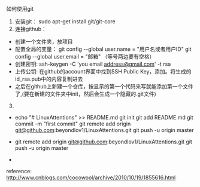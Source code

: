 如何使用git
1. 安装git：
sudo apt-get install git/git-core
2. 连接github：
- 创建一个文件夹，放项目
- 配置全局的变量：
git config --global user.name = "用户名或者用户ID"
git config --global user.email = "邮箱"
（等号两边要有空格）
- 创建密钥:
ssh-keygen -C 'you email address@gmail.com' -t rsa
- 上传公钥:
在github的account界面中找到SSH Public Key，添加。将生成的id_rsa.pub中的内容复制进去
- 之后在github上新建一个仓库，按显示的第一个代码来写就能添加第一个文件了,(要在新建的文件夹中init，然后会生成一个隐藏的.git文件)
3. 
- echo "# LinuxAttentions" >> README.md
git init
git add README.md
git commit -m "first commit"
git remote add origin git@github.com:beyondlov1/LinuxAttentions.git
git push -u origin master

- git remote add origin git@github.com:beyondlov1/LinuxAttentions.git
git push -u origin master

-

reference: http://www.cnblogs.com/cocowool/archive/2010/10/19/1855616.html
